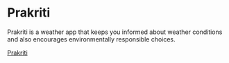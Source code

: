 # Prakriti

Prakriti is a weather app that keeps you informed about weather conditions and also encourages environmentally responsible choices. 

[Prakriti](https://github.com/Yathartha19/Prakriti)
